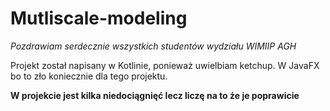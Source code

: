 # Mutliscale-modeling

_Pozdrawiam serdecznie wszystkich studentów wydziału WIMIIP AGH_

Projekt został napisany w Kotlinie, ponieważ uwielbiam ketchup.
W JavaFX bo to zło koniecznie dla tego projektu.

**W projekcie jest kilka niedociągnięć lecz liczę na to że je poprawicie**
